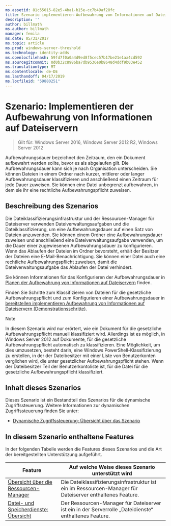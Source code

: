 ```yaml
---
ms.assetid: 81c55015-82e5-4ba1-b15e-cc7b49af28fc
title: Szenario implementieren-Aufbewahrung von Informationen auf Dateiservern
description: ''
author: billmath
ms.author: billmath
manager: femila
ms.date: 05/31/2017
ms.topic: article
ms.prod: windows-server-threshold
ms.technology: identity-adds
ms.openlocfilehash: 59fd7f0a0a4d9ed8f5cec57b17be21e1aa4cd592
ms.sourcegitcommit: 0d0b32c8986ba7db9536e0b8648d4ddf9b03e452
ms.translationtype: MT
ms.contentlocale: de-DE
ms.lasthandoff: 04/17/2019
ms.locfileid: "59880251"
---
```

# <a name="scenario-implement-retention-of-information-on-file-servers"></a>Szenario: Implementieren der Aufbewahrung von Informationen auf Dateiservern

>Gilt für: Windows Server 2016, Windows Server 2012 R2, Windows Server 2012

Aufbewahrungsdauer bezeichnet den Zeitraum, den ein Dokument aufbewahrt werden sollte, bevor es als abgelaufen gilt. Die Aufbewahrungsdauer kann sich je nach Organisation unterscheiden. Sie können Dateien in einem Ordner nach kurzer, mittlerer oder langer Aufbewahrungsdauer klassifizieren und anschließend einen Zeitraum für jede Dauer zuweisen. Sie können eine Datei unbegrenzt aufbewahren, in dem sie ihr eine rechtliche Aufbewahrungspflicht zuweisen.  
  
## <a name="BKMK_OVER"></a>Beschreibung des Szenarios  
Die Dateiklassifizierungsinfrastruktur und der Ressourcen-Manager für Dateiserver verwenden Dateiverwaltungsaufgaben und die Dateiklassifizierung, um eine Aufbewahrungsdauer auf einen Satz von Dateien anzuwenden. Sie können einem Ordner eine Aufbewahrungsdauer zuweisen und anschließend eine Dateiverwaltungsaufgabe verwenden, um die Dauer einer zugewiesenen Aufbewahrungsdauer zu konfigurieren. Wenn das Ablaufen der Dateien im Ordner bevorsteht, erhält der Besitzer der Dateien eine E-Mail-Benachrichtigung. Sie können einer Datei auch eine rechtliche Aufbewahrungspflicht zuweisen, damit die Dateiverwaltungsaufgabe das Ablaufen der Datei verhindert.  
  
Sie können Informationen für das Konfigurieren der Aufbewahrungsdauer in [Planen der Aufbewahrung von Informationen auf Dateiservern](assetId:///edf13190-7077-455a-ac01-f534064a9e0c) finden.  
  
Finden Sie Schritte zum Klassifizieren von Dateien für die gesetzliche Aufbewahrungspflicht und zum Konfigurieren einer Aufbewahrungsdauer in [bereitstellen implementieren Aufbewahrung von Informationen auf Dateiservern &#40;Demonstrationsschritte&#41;](Deploy-Implementing-Retention-of-Information-on-File-Servers--Demonstration-Steps-.md).  
  
> [!NOTE]  
> In diesem Szenario wird nur erörtert, wie ein Dokument für die gesetzliche Aufbewahrungspflicht manuell klassifiziert wird. Allerdings ist es möglich, in Windows Server 2012 auf Dokumente, für die gesetzliche Aufbewahrungspflicht automatisch zu klassifizieren. Eine Möglichkeit, um dies umzusetzen, besteht darin, eine Windows PowerShell-Klassifizierung zu erstellen, in der der Dateibesitzer mit einer Liste von Benutzerkonten verglichen wird, die unter gesetzlicher Aufbewahrungspflicht stehen. Wenn der Dateibesitzer Teil der Benutzerkontoliste ist, für die Datei für die gesetzliche Aufbewahrungspflicht klassifiziert.  
  
## <a name="in-this-scenario"></a>Inhalt dieses Szenarios  
Dieses Szenario ist ein Bestandteil des Szenarios für die dynamische Zugriffssteuerung. Weitere Informationen zur dynamischen Zugriffssteuerung finden Sie unter:  
  
-   [Dynamische Zugriffssteuerung: Übersicht über das Szenario](Dynamic-Access-Control--Scenario-Overview.md)  
  
## <a name="BKMK_NEW"></a>In diesem Szenario enthaltene Features  
In der folgenden Tabelle werden die Features dieses Szenarios und die Art der bereitgestellten Unterstützung aufgeführt.  
  
|Feature|Auf welche Weise dieses Szenario unterstützt wird|  
|-----------|---------------------------------|  
|[Übersicht über die Ressourcen-Manager](https://technet.microsoft.com/library/hh831701.aspx)|Die Dateiklassifizierungsinfrastruktur ist ein im Ressourcen-Manager für Dateiserver enthaltenes Feature.|  
|[Datei- und Speicherdienste: Übersicht](https://technet.microsoft.com/library/hh831487.aspx)|Der Ressourcen-Manager für Dateiserver ist ein in der Serverrolle „Dateidienste“ enthaltenes Feature.|  
  
  


